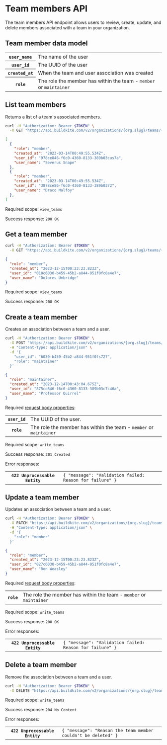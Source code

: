 # Team members API

The team members API endpoint allows users to review, create, update, and delete members associated with a team in your organization.

## Team member data model

<table class="responsive-table">
<tbody>

  <tr><th><code>user_name</code></th><td>The name of the user</td></tr>
  <tr><th><code>user_id</code></th><td>The UUID of the user</td></tr>
  <tr><th><code>created_at</code></th><td>When the team and user association was created</td></tr>
  <tr><th><code>role</code></th><td>The role the member has within the team - <code>member</code> or <code>maintainer</code></td></tr>
</tbody>
</table>

## List team members

Returns a list of a team's associated members.

```bash
curl -H "Authorization: Bearer $TOKEN" \
  -X GET "https://api.buildkite.com/v2/organizations/{org.slug}/teams/{team.uuid}/members"
```

```json
[
  {
    "role": "member",
    "created_at": "2023-03-14T00:49:55.534Z",
    "user_id": "978ce846-f6c0-4360-8133-389b03cus7a",
    "user_name": "Severus Snape"
  },
  {
    "role": "member",
    "created_at": "2023-03-14T00:49:55.534Z",
    "user_id": "3878ce86-f6c0-4360-8133-389b0372",
    "user_name": "Draco Malfoy"
  },
]
```

Required scope: `view_teams`

Success response: `200 OK`

## Get a team member

```bash
curl -H "Authorization: Bearer $TOKEN" \
  -X GET "https://api.buildkite.com/v2/organizations/{org.slug}/teams/{team.uuid}/members/{user.uuid}"
```

```json
{
  "role": "member",
  "created_at": "2023-12-15T00:23:23.823Z",
  "user_id": "018c6030-b459-45b2-a844-951f0fc8a4e7",
  "user_name": "Dolores Umbridge"
}
```

Required scope: `view_teams`

Success response: `200 OK`

## Create a team member

Creates an association between a team and a user.

```bash
curl -H "Authorization: Bearer $TOKEN" \
  -X POST "https://api.buildkite.com/v2/organizations/{org.slug}/teams/{team.uuid}/members/" \
  -H "Content-Type: application/json" \
  -d '{
    "user_id": "6030-b459-45b2-a844-951f0fs727",
    "role": "maintainer"
  }'
```

```json
{
  "role": "maintainer",
  "created_at": "2023-12-14T00:43:04.675Z",
  "user_id": "875ce846-f6c0-4360-8133-389b03c7c46a",
  "user_name": "Professor Quirrel"
}
```

Required [request body properties](/docs/api#request-body-properties):

<table class="responsive-table">
<tbody>
  <tr>
    <th><code>user_id</code></th>
    <td>The UUID of the user.</td>
  </tr>
  <tr>
    <th><code>role</code></th>
    <td>The role the member has within the team - <code>member</code> or <code>maintainer</code></td>
  </tr>
</tbody>
</table>

Required scope: `write_teams`

Success response: `201 Created`

Error responses:

<table class="responsive-table">
<tbody>
  <tr><th><code>422 Unprocessable Entity</code></th><td><code>{ "message": "Validation failed: Reason for failure" }</code></td></tr>
</tbody>
</table>

## Update a team member

Updates an association between a team and a user.

```bash
curl -H "Authorization: Bearer $TOKEN" \
  -X PATCH "https://api.buildkite.com/v2/organizations/{org.slug}/teams/{team.uuid}/members/{user.uuid}" \
  -H "Content-Type: application/json" \
  -d '{
    "role": "member"
  }'
```

```json
{
  "role": "member",
  "created_at": "2023-12-15T00:23:23.823Z",
  "user_id": "027c6030-b459-45b2-a844-951f0fc8a4e7",
  "user_name": "Ron Weasley"
}
```

Required [request body properties](/docs/api#request-body-properties):

<table class="responsive-table">
<tbody>
  <tr>
    <th><code>role</code></th>
    <td>The role the member has within the team - <code>member</code> or <code>maintainer</code></td>
  </tr>
</tbody>
</table>

Required scope: `write_teams`

Success response: `200 OK`

Error responses:

<table class="responsive-table">
<tbody>
  <tr><th><code>422 Unprocessable Entity</code></th><td><code>{ "message": "Validation failed: Reason for failure" }</code></td></tr>
</tbody>
</table>

## Delete a team member

Remove the association between a team and a user.

```bash
curl -H "Authorization: Bearer $TOKEN" \
  -X DELETE "https://api.buildkite.com/v2/organizations/{org.slug}/teams/{team.uuid}/members/{user.uuid}"
```

Required scope: `write_teams`

Success response: `204 No Content`

Error responses:

<table class="responsive-table">
<tbody>
  <tr><th><code>422 Unprocessable Entity</code></th><td><code>{ "message": "Reason the team member couldn't be deleted" }</code></td></tr>
</tbody>
</table>
